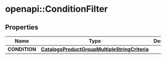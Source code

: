 # openapi::ConditionFilter


## Properties
Name | Type | Description | Notes
------------ | ------------- | ------------- | -------------
**CONDITION** | [**CatalogsProductGroupMultipleStringCriteria**](.md) |  | 


